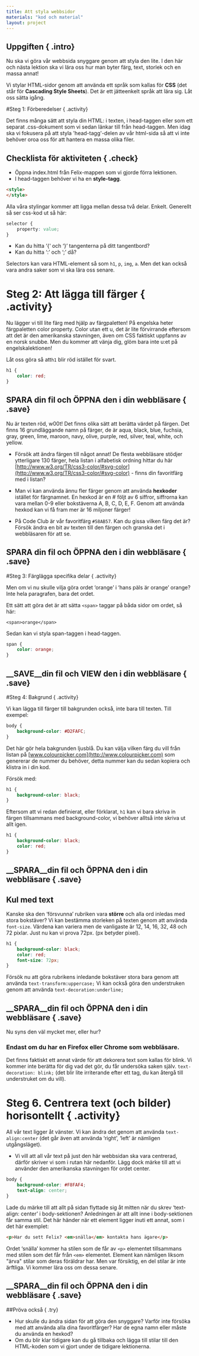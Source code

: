 ```yaml
---
title: Att styla webbsidor
materials: "kod och material"
layout: project
---
```


## Uppgiften { .intro}

Nu ska vi göra vår webbsida snyggare genom att styla den lite. I den här och nästa lektion ska vi lära oss hur man byter färg, text, storlek och en massa annat!

Vi stylar HTML-sidor genom att använda ett språk som kallas för __CSS__ (det står för __Cascading Style Sheets__). Det är ett jätteenkelt språk att lära sig. Låt oss sätta igång.

#Steg 1: Förberedelser { .activity}

Det finns många sätt att styla din HTML: i texten, i head-taggen eller som ett separat .css-dokument som vi sedan länkar till från head-taggen. Men idag ska vi fokusera på att styla 'head-tagg'-delen av vår html-sida så att vi inte behöver oroa oss för att hantera en massa olika filer.

## Checklista för aktiviteten { .check}

+ Öppna index.html från Felix-mappen som vi gjorde förra lektionen.
+ I head-taggen behöver vi ha en __style-tagg__.
```html
<style>
</style>
```
Alla våra stylingar kommer att ligga mellan dessa två delar. Enkelt. Generellt så ser css-kod ut så här:

```css
selector {
	property: value;
}
```

+ Kan du hitta ‘{‘ och ‘}’ tangenterna på ditt tangentbord?
+ Kan du hitta ‘:’ och ‘;’ då?

Selectors kan vara HTML-element så som `h1`, `p`, `img`, `a`. Men det kan också vara andra saker som vi ska lära oss senare.

# Steg 2: Att lägga till färger { .activity}

Nu lägger vi till lite färg med hjälp av färgpaletten! På engelska heter färgpaletten color property. Color utan ett u, det är lite förvirrande eftersom att det är den amerikanska stavningen, även om CSS faktiskt uppfanns av en norsk snubbe. Men du kommer att vänja dig, glöm bara inte u:et på engelskalektionen!

Låt oss göra så att`h1` blir röd istället för svart.

```css
h1 {
	color: red;
}
```

## __SPARA__ din fil och __ÖPPNA__ den i din webbläsare { .save}

Nu är texten röd, w00t! Det finns olika sätt att berätta värdet på färgen. Det finns 16 grundläggande namn på färger, de är aqua, black, blue, fuchsia, gray, green, lime, maroon, navy, olive, purple, red, silver, teal, white, och yellow.

+ Försök att ändra färgen till något annat!
De flesta webbläsare stödjer ytterligare 130 färger, hela listan i alfabetisk ordning hittar du här [http://www.w3.org/TR/css3-color/#svg-color](http://www.w3.org/TR/css3-color/#svg-color) - finns din favoritfärg med i listan?

+ Man vi kan använda ännu fler färger genom att använda __hexkoder__ istället för färgnamnet. En hexkod är en # följt av 6 siffror, siffrorna kan vara mellan 0-9 eller bokstäverna A, B, C, D, E, F. Genom att använda hexkod kan vi få fram mer är 16 miljoner färger!
+ På Code Club är vår favoritfärg `#58AB57`. Kan du gissa vilken färg det är? Försök ändra en bit av texten till den färgen och granska det i webbläsaren för att se.

## __SPARA__ din fil och __ÖPPNA__ den i din webbläsare { .save}

#Steg 3: Färglägga specifika delar { .activity}

Men om vi nu skulle vilja göra ordet ‘orange’ i ‘hans päls är orange’ orange? Inte hela paragrafen, bara det ordet.

Ett sätt att göra det är att sätta `<span>` taggar på båda sidor om ordet, så här:

`<span>orange</span>`

Sedan kan vi styla span-taggen i head-taggen.

```css
span {
	color: orange;
}
```

## __SAVE__din fil och __VIEW__ den i din webbläsare { .save}

#Steg 4: Bakgrund { .activity}

Vi kan lägga till färger till bakgrunden också, inte bara till texten. Till exempel:

```css
body {
	background-color: #D2FAFC;
}
```

Det här gör hela bakgrunden ljusblå. Du kan välja vilken färg du vill från listan på [www.colourpicker.com](http://www.colourpicker.com) som genererar de nummer du behöver, detta nummer kan du sedan kopiera och klistra in i din kod.

Försök med:

```css
h1 {
	background-color: black;
}
```

Eftersom att vi redan definierat, eller förklarat, `h1` kan vi bara skriva in färgen tillsammans med background-color, vi behöver alltså inte skriva ut allt igen.

```css
h1 {
	background-color: black;
	color: red;
}
```


## __SPARA__din fil och __ÖPPNA__ den i din webbläsare { .save}


## Kul med text

Kanske ska den ‘försvunna’ rubriken vara __större__ och alla ord inledas med stora bokstäver? Vi kan bestämma storleken på texten genom att använda `font-size`. Värdena kan variera men de vanligaste är 12, 14, 16, 32, 48 och 72 pixlar. Just nu kan vi prova 72px. (px betyder pixel).

```css
h1 {
    background-color: black;
    color: red;
    font-size: 72px;
}
```

Försök nu att göra rubrikens inledande bokstäver stora bara genom att använda `text-transform:uppercase;` Vi kan också göra den understruken genom att använda `text-decoration:underline;`

## __SPARA__din fil och __ÖPPNA__ den i din webbläsare { .save}

Nu syns den väl mycket mer, eller hur? 

### Endast om du har en Firefox eller Chrome som webbläsare.

Det finns faktiskt ett annat värde för att dekorera text som kallas för blink. Vi kommer inte berätta för dig vad det gör, du får undersöka saken själv. `text-decoration: blink;` (det blir lite irriterande efter ett tag, du kan återgå till understruket om du vill).

# Steg 6. Centrera text (och bilder) horisontellt { .activity}

All vår text ligger åt vänster. Vi kan ändra det genom att använda `text-align:center` (det går även att använda ‘right’, ‘left’ är nämligen utgångsläget).

+ Vi vill att all vår text på just den här webbsidan ska vara centrerad, därför skriver vi som i rutan här nedanför. Lägg dock märke till att vi använder den amerikanska stavningen för ordet center.

```css
body {
    background-color: #F8FAF4;
    text-align: center;
}
```
Lade du märke till att allt på sidan flyttade sig åt mitten när du skrev ‘text-align: center’ i body-sektionen? Anledningen är att allt inne i body-sektionen får samma stil. Det här händer när ett element ligger inuti ett annat, som i det här exemplet:

```html
<p>Har du sett Felix? <em>snälla</em> kontakta hans ägare</p>
```

Ordet ‘snälla’ kommer ha stilen som de får av `<p>` elementet tillsammans med stilen som det får från `<em>` elementet. Element kan nämligen liksom "ärva" stilar som deras föräldrar har. Men var försiktig, en del stilar är inte ärftliga. Vi kommer lära oss om dessa senare.

## __SPARA__din fil och __ÖPPNA__ den i din webbläsare { .save}

##Pröva också { .try}

+ Hur skulle du ändra sidan för att göra den snyggare? Varför inte försöka med att använda alla dina favoritfärger? Har de egna namn eller måste du använda en hexkod?
+ Om du blir klar tidigare kan du gå tillbaka och lägga till stilar till den HTML-koden som vi gjort under de tidigare lektionerna.
